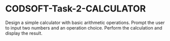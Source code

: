 # CODSOFT-Task-2-CALCULATOR

Design a simple calculator with basic arithmetic operations.
Prompt the user to input two numbers and an operation choice.
Perform the calculation and display the result.
